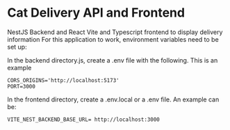 # Cat Delivery API and Frontend
NestJS Backend and React Vite and Typescript frontend to display delivery information
For this application to work, environment variables need to be set up:

In the backend directory.js, create a .env file with the following. This is an example
```
CORS_ORIGINS='http://localhost:5173'
PORT=3000
```

In the frontend directory, create a .env.local or a .env file. An example can be:

```
VITE_NEST_BACKEND_BASE_URL= http://localhost:3000
```

